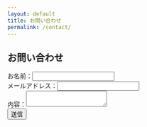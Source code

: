 ```yaml
---
layout: default
title: お問い合わせ
permalink: /contact/
---
```


<section class="contact">
  <h2>お問い合わせ</h2>
  <form action="mailto:youremail@example.com" method="post" enctype="text/plain">
    <label>お名前：<input type="text" name="name" required></label><br>
    <label>メールアドレス：<input type="email" name="email" required></label><br>
    <label>内容：<textarea name="message" required></textarea></label><br>
    <input type="submit" value="送信">
  </form>
</section>
